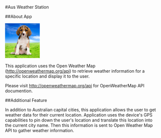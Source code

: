 #Aus Weather Station

##About App

![Icon](icon_retna.png)

This application uses the Open Weather Map (http://openweathermap.org/api) to retrieve weather information for a specific location and display it to the user. 

Please visit http://openweathermap.org/api for OpenWeatherMap API documention. 

##Additional Feature

In addition to Australian capital cities, this application allows the user to get weather data for their current location. Application uses the device's GPS capabilities to pin down the user's location and translate this location into the current city name. Then this information is sent to Open Weather Map API to gather weather information.
